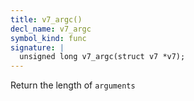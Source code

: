 ```yaml
---
title: v7_argc()
decl_name: v7_argc
symbol_kind: func
signature: |
  unsigned long v7_argc(struct v7 *v7);
---
```


Return the length of `arguments` 

